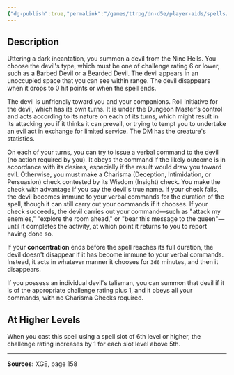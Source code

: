 ```yaml
---
{"dg-publish":true,"permalink":"/games/ttrpg/dn-d5e/player-aids/spells/level-5/infernal-calling/","tags":["ttrpg/dnd/5e","verbal","somatic","material","concentration","spell"],"noteIcon":""}
---
```



## Description
Uttering a dark incantation, you summon a devil from the Nine Hells.
You choose the devil's type, which must be one of challenge rating 6 or lower, such as a Barbed Devil or a Bearded Devil.
The devil appears in an unoccupied space that you can see within range.
The devil disappears when it drops to 0 hit points or when the spell ends.

The devil is unfriendly toward you and your companions.
Roll initiative for the devil, which has its own turns.
It is under the Dungeon Master's control and acts according to its nature on each of its turns, which might result in its attacking you if it thinks it can prevail, or trying to tempt you to undertake an evil act in exchange for limited service.
The DM has the creature's statistics.

On each of your turns, you can try to issue a verbal command to the devil (no action required by you).
It obeys the command if the likely outcome is in accordance with its desires, especially if the result would draw you toward evil.
Otherwise, you must make a Charisma (Deception, Intimidation, or Persuasion) check contested by its Wisdom (Insight) check.
You make the check with advantage if you say the devil's true name.
If your check fails, the devil becomes immune to your verbal commands for the duration of the spell, though it can still carry out your commands if it chooses.
If your check succeeds, the devil carries out your command—such as "attack my enemies," "explore the room ahead," or "bear this message to the queen"—until it completes the activity, at which point it returns to you to report having done so.

If your **concentration** ends before the spell reaches its full duration, the devil doesn't disappear if it has become immune to your verbal commands.
Instead, it acts in whatever manner it chooses for `3d6` minutes, and then it disappears.

If you possess an individual devil's talisman, you can summon that devil if it is of the appropriate challenge rating plus 1, and it obeys all your commands, with no Charisma Checks required.

## At Higher Levels
When you cast this spell using a spell slot of 6th level or higher, the challenge rating increases by 1 for each slot level above 5th.

---

**Sources:** XGE, page 158
